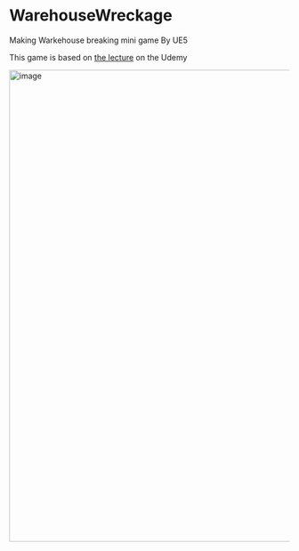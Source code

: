 # WarehouseWreckage
Making Warkehouse breaking mini game By UE5


This game is based on [the lecture](https://www.udemy.com/course/unrealcourse-korean/?couponCode=KEEPLEARNING) on the Udemy

<img width="1050" height="848" alt="image" src="https://github.com/user-attachments/assets/673ae123-ef13-491e-adc6-61804e065cd1" />

